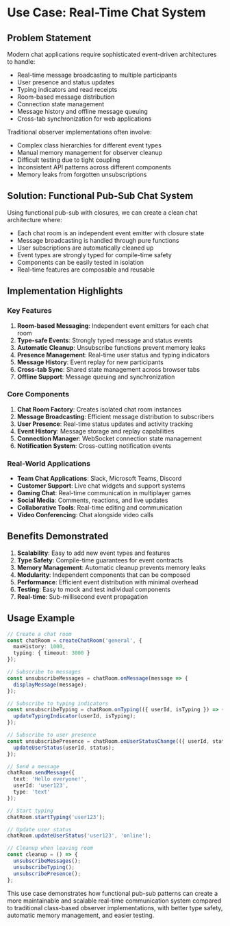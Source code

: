 # Use Case: Real-Time Chat System

## Problem Statement

Modern chat applications require sophisticated event-driven architectures to handle:
- Real-time message broadcasting to multiple participants
- User presence and status updates
- Typing indicators and read receipts
- Room-based message distribution
- Connection state management
- Message history and offline message queuing
- Cross-tab synchronization for web applications

Traditional observer implementations often involve:
- Complex class hierarchies for different event types
- Manual memory management for observer cleanup
- Difficult testing due to tight coupling
- Inconsistent API patterns across different components
- Memory leaks from forgotten unsubscriptions

## Solution: Functional Pub-Sub Chat System

Using functional pub-sub with closures, we can create a clean chat architecture where:
- Each chat room is an independent event emitter with closure state
- Message broadcasting is handled through pure functions
- User subscriptions are automatically cleaned up
- Event types are strongly typed for compile-time safety
- Components can be easily tested in isolation
- Real-time features are composable and reusable

## Implementation Highlights

### Key Features

1. **Room-based Messaging**: Independent event emitters for each chat room
2. **Type-safe Events**: Strongly typed message and status events
3. **Automatic Cleanup**: Unsubscribe functions prevent memory leaks
4. **Presence Management**: Real-time user status and typing indicators
5. **Message History**: Event replay for new participants
6. **Cross-tab Sync**: Shared state management across browser tabs
7. **Offline Support**: Message queuing and synchronization

### Core Components

1. **Chat Room Factory**: Creates isolated chat room instances
2. **Message Broadcasting**: Efficient message distribution to subscribers
3. **User Presence**: Real-time status updates and activity tracking
4. **Event History**: Message storage and replay capabilities
5. **Connection Manager**: WebSocket connection state management
6. **Notification System**: Cross-cutting notification events

### Real-World Applications

- **Team Chat Applications**: Slack, Microsoft Teams, Discord
- **Customer Support**: Live chat widgets and support systems
- **Gaming Chat**: Real-time communication in multiplayer games
- **Social Media**: Comments, reactions, and live updates
- **Collaborative Tools**: Real-time editing and communication
- **Video Conferencing**: Chat alongside video calls

## Benefits Demonstrated

1. **Scalability**: Easy to add new event types and features
2. **Type Safety**: Compile-time guarantees for event contracts
3. **Memory Management**: Automatic cleanup prevents memory leaks
4. **Modularity**: Independent components that can be composed
5. **Performance**: Efficient event distribution with minimal overhead
6. **Testing**: Easy to mock and test individual components
7. **Real-time**: Sub-millisecond event propagation

## Usage Example

```typescript
// Create a chat room
const chatRoom = createChatRoom('general', {
  maxHistory: 1000,
  typing: { timeout: 3000 }
});

// Subscribe to messages
const unsubscribeMessages = chatRoom.onMessage(message => {
  displayMessage(message);
});

// Subscribe to typing indicators
const unsubscribeTyping = chatRoom.onTyping(({ userId, isTyping }) => {
  updateTypingIndicator(userId, isTyping);
});

// Subscribe to user presence
const unsubscribePresence = chatRoom.onUserStatusChange(({ userId, status }) => {
  updateUserStatus(userId, status);
});

// Send a message
chatRoom.sendMessage({
  text: 'Hello everyone!',
  userId: 'user123',
  type: 'text'
});

// Start typing
chatRoom.startTyping('user123');

// Update user status
chatRoom.updateUserStatus('user123', 'online');

// Cleanup when leaving room
const cleanup = () => {
  unsubscribeMessages();
  unsubscribeTyping();
  unsubscribePresence();
};
```

This use case demonstrates how functional pub-sub patterns can create a more maintainable and scalable real-time communication system compared to traditional class-based observer implementations, with better type safety, automatic memory management, and easier testing. 